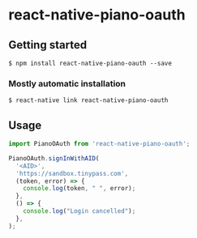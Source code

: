 # react-native-piano-oauth

## Getting started

`$ npm install react-native-piano-oauth --save`

### Mostly automatic installation

`$ react-native link react-native-piano-oauth`

## Usage
```javascript
import PianoOAuth from 'react-native-piano-oauth';

PianoOAuth.signInWithAID(
  '<AID>',
  'https://sandbox.tinypass.com',
  (token, error) => {
    console.log(token, " ", error);
  },
  () => {
    console.log("Login cancelled");
  },
);
```
